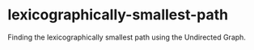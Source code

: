 # lexicographically-smallest-path

Finding the lexicographically smallest path using the Undirected Graph.
